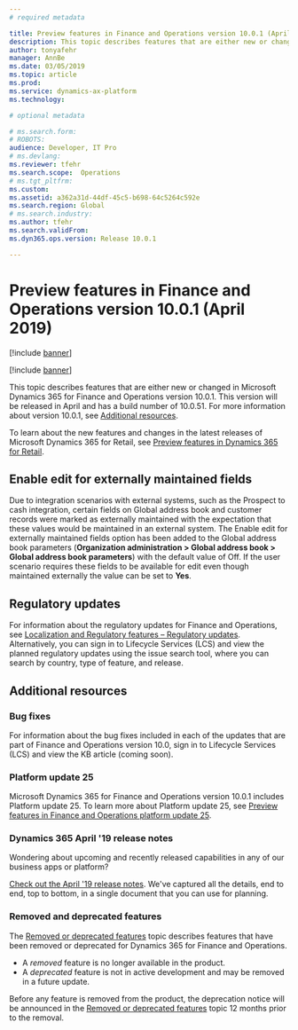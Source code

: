```yaml
---
# required metadata

title: Preview features in Finance and Operations version 10.0.1 (April 2019)
description: This topic describes features that are either new or changed in Dynamics 365 for Finance and Operations version 10.0.1. This version will be released in April.
author: tonyafehr
manager: AnnBe
ms.date: 03/05/2019
ms.topic: article
ms.prod: 
ms.service: dynamics-ax-platform
ms.technology: 

# optional metadata

# ms.search.form: 
# ROBOTS: 
audience: Developer, IT Pro
# ms.devlang: 
ms.reviewer: tfehr
ms.search.scope:  Operations
# ms.tgt_pltfrm: 
ms.custom: 
ms.assetid: a362a31d-44df-45c5-b698-64c5264c592e
ms.search.region: Global
# ms.search.industry: 
ms.author: tfehr
ms.search.validFrom:  
ms.dyn365.ops.version: Release 10.0.1

---
```

# Preview features in Finance and Operations version 10.0.1 (April 2019)

[!include [banner](../includes/banner.md)]

[!include [banner](../includes/preview-banner.md)]

This topic describes features that are either new or changed in Microsoft Dynamics 365 for Finance and Operations version 10.0.1. This version will be released in April and has a build number of 10.0.51. For more information about version 10.0.1, see [Additional resources](whats-new-changed-10-0-1.md#additional-resources).

To learn about the new features and changes in the latest releases of Microsoft Dynamics 365 for Retail, see [Preview features in Dynamics 365 for Retail](https://docs.microsoft.com/dynamics365/unified-operations/retail/get-started/whats-new10-0-1).


## Enable edit for externally maintained fields

Due to integration scenarios with external systems, such as the Prospect to cash integration, certain fields on Global address book and customer records were marked as externally maintained with the expectation that these values would be maintained in an external system. The Enable edit for externally maintained fields option has been added to the Global address book parameters (**Organization administration > Global address book > Global address book parameters**) with the default value of Off.  If the user scenario requires these fields to be available for edit even though maintained externally the value can be set to **Yes**.

## Regulatory updates
For information about the regulatory updates for Finance and Operations, see [Localization and Regulatory features – Regulatory updates](../../financials/localizations/regulatory-updates.md). Alternatively, you can sign in to Lifecycle Services (LCS) and view the planned regulatory updates using the issue search tool, where you can search by country, type of feature, and release.


## Additional resources

### Bug fixes
For information about the bug fixes included in each of the updates that are part of Finance and Operations version 10.0, sign in to Lifecycle Services (LCS) and view the KB article (coming soon).

### Platform update 25
Microsoft Dynamics 365 for Finance and Operations version 10.0.1 includes Platform update 25. To learn more about Platform update 25, see [Preview features in Finance and Operations platform update 25](whats-new-platform-25.md).

### Dynamics 365 April '19 release notes
Wondering about upcoming and recently released capabilities in any of our business apps or platform?

[Check out the April '19 release notes](https://docs.microsoft.com/en-us/business-applications-release-notes/April19/index). We've captured all the details, end to end, top to bottom, in a single document that you can use for planning.

### Removed and deprecated features
The [Removed or deprecated features](../../dev-itpro/migration-upgrade/deprecated-features.md) topic describes features that have been removed or deprecated for Dynamics 365 for Finance and Operations.

- A *removed* feature is no longer available in the product.
- A *deprecated* feature is not in active development and may be removed in a future update.

Before any feature is removed from the product, the deprecation notice will be announced in the [Removed or deprecated features](../../dev-itpro/migration-upgrade/deprecated-features.md) topic 12 months prior to the removal.

